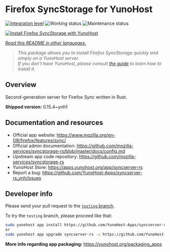 <!--
N.B.: This README was automatically generated by <https://github.com/YunoHost/apps/tree/master/tools/readme_generator>
It shall NOT be edited by hand.
-->

# Firefox SyncStorage for YunoHost

[![Integration level](https://dash.yunohost.org/integration/syncserver-rs.svg)](https://dash.yunohost.org/appci/app/syncserver-rs) ![Working status](https://ci-apps.yunohost.org/ci/badges/syncserver-rs.status.svg) ![Maintenance status](https://ci-apps.yunohost.org/ci/badges/syncserver-rs.maintain.svg)

[![Install Firefox SyncStorage with YunoHost](https://install-app.yunohost.org/install-with-yunohost.svg)](https://install-app.yunohost.org/?app=syncserver-rs)

*[Read this README in other languages.](./ALL_README.md)*

> *This package allows you to install Firefox SyncStorage quickly and simply on a YunoHost server.*  
> *If you don't have YunoHost, please consult [the guide](https://yunohost.org/install) to learn how to install it.*

## Overview

Second-generation server for Firefox Sync written in Rust.


**Shipped version:** 0.15.4~ynh1
## Documentation and resources

- Official app website: <https://www.mozilla.org/en-GB/firefox/features/sync/>
- Official admin documentation: <https://github.com/mozilla-services/syncstorage-rs/blob/master/docs/config.md>
- Upstream app code repository: <https://github.com/mozilla-services/syncstorage-rs>
- YunoHost Store: <https://apps.yunohost.org/app/syncserver-rs>
- Report a bug: <https://github.com/YunoHost-Apps/syncserver-rs_ynh/issues>

## Developer info

Please send your pull request to the [`testing` branch](https://github.com/YunoHost-Apps/syncserver-rs_ynh/tree/testing).

To try the `testing` branch, please proceed like that:

```bash
sudo yunohost app install https://github.com/YunoHost-Apps/syncserver-rs_ynh/tree/testing --debug
or
sudo yunohost app upgrade syncserver-rs -u https://github.com/YunoHost-Apps/syncserver-rs_ynh/tree/testing --debug
```

**More info regarding app packaging:** <https://yunohost.org/packaging_apps>

